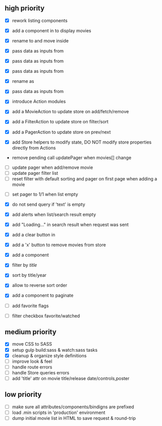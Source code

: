 ## high priority

- [x] rework listing components
 - [x] add a <movy-grid> component in <movy-list> to display movies
 - [x] rename <movy-list-item> to <movy-grid-item> and move inside <movy-grid>
 - [x] pass <movy-grid>   data as inputs from <movy-list>
 - [x] pass <movy-filter> data as inputs from <movy-list>
 - [x] pass <movy-pager>  data as inputs from <movy-list>
 - [x] rename <movy-filter-sort-control> as <movy-sort-control>
 - [x] pass <movy-sort-control> data as inputs from <movy-list>

- [x] introduce Action modules
 - [x] add a MovieAction to update store on add/fetch/remove
 - [x] add a FilterAction to update store on filter/sort
 - [x] add a PagerAction to update store on prev/next
 - [x] add Store helpers to modify state, DO NOT modify store properties
 directly from Actions
  - remove pending call updatePager when movies[] change

- [ ] update pager when add/remove movie
- [ ] update pager filter list
- [ ] reset filter with default sorting and pager on first page when adding a movie
* [ ] set pager to 1/1 when list empty

- [x] do not send query if 'text' is empty

- [x] add alerts when list/search result empty
- [x] add "Loading..." in search result when request was sent
- [x] add a clear button in <movy-search>

- [x] add a 'x' button to remove movies from store

- [x] add a <movy-list-filter> component
 - [x] filter by *title*
 - [x] sort by title/year
 - [x] allow to reverse sort order
- [x] add a <movy-list-pager>  component to paginate

- [ ] add favorite flags
- [ ] filter checkbox favorite/watched

## medium priority

- [x] move CSS to SASS
- [x] setup gulp build:sass & watch:sass tasks
- [x] cleanup & organize style definitions
- [ ] improve look & feel
- [ ] handle route errors
- [ ] handle Store queries errors
- [ ] add 'title' attr on movie title/release date/controls,poster

## low priority

- [ ] make sure all attributes/components/bindigns are prefixed
- [ ] load .min scripts in 'production' environment
- [ ] dump initial movie list in HTML to save request & round-trip
